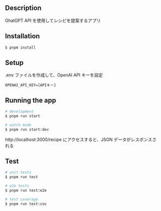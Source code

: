 ## Description

GhatGPT API を使用してレシピを提案するアプリ

## Installation

```bash
$ pnpm install
```

## Setup

.env ファイルを作成して、OpenAI API キーを設定

```
OPENAI_API_KEY=[APIキー]
```

## Running the app

```bash
# development
$ pnpm run start

# watch mode
$ pnpm run start:dev
```

http://localhost:3000/recipe にアクセスすると、JSON データがレスポンスされる

## Test

```bash
# unit tests
$ pnpm run test

# e2e tests
$ pnpm run test:e2e

# test coverage
$ pnpm run test:cov
```
